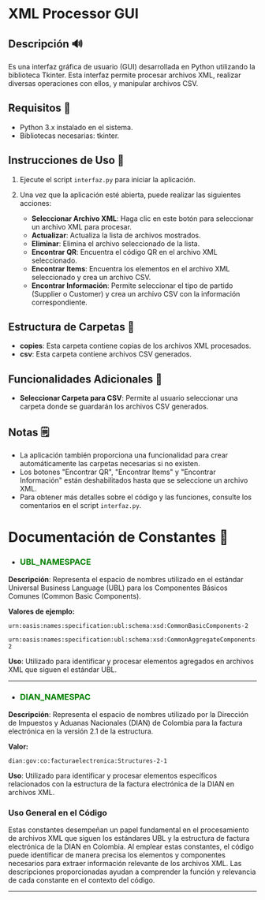 # XML Processor GUI

## Descripción 🔊
Es una interfaz gráfica de usuario (GUI) desarrollada en Python utilizando la biblioteca Tkinter. Esta interfaz permite procesar archivos XML, realizar diversas operaciones con ellos, y manipular archivos CSV.

## Requisitos 🧷
- Python 3.x instalado en el sistema.
- Bibliotecas necesarias: tkinter.

## Instrucciones de Uso 🏁
1. Ejecute el script `interfaz.py` para iniciar la aplicación.
2. Una vez que la aplicación esté abierta, puede realizar las siguientes acciones:

    - **Seleccionar Archivo XML**: Haga clic en este botón para seleccionar un archivo XML para procesar.
    - **Actualizar**: Actualiza la lista de archivos mostrados.
    - **Eliminar**: Elimina el archivo seleccionado de la lista.
    - **Encontrar QR**: Encuentra el código QR en el archivo XML seleccionado.
    - **Encontrar Items**: Encuentra los elementos en el archivo XML seleccionado y crea un archivo CSV.
    - **Encontrar Información**: Permite seleccionar el tipo de partido (Supplier o Customer) y crea un archivo CSV con la información correspondiente.

## Estructura de Carpetas 📁
- **copies**: Esta carpeta contiene copias de los archivos XML procesados.
- **csv**: Esta carpeta contiene archivos CSV generados.

## Funcionalidades Adicionales 🎨
- **Seleccionar Carpeta para CSV**: Permite al usuario seleccionar una carpeta donde se guardarán los archivos CSV generados.

## Notas 🗒
- La aplicación también proporciona una funcionalidad para crear automáticamente las carpetas necesarias si no existen.
- Los botones "Encontrar QR", "Encontrar Items" y "Encontrar Información" están deshabilitados hasta que se seleccione un archivo XML.
- Para obtener más detalles sobre el código y las funciones, consulte los comentarios en el script `interfaz.py`.

# Documentación de Constantes 🎉

- <h3 style = "color: green">UBL_NAMESPACE</h3>

**Descripción**: Representa el espacio de nombres utilizado en el estándar Universal Business Language (UBL) para los Componentes Básicos Comunes (Common Basic Components).

**Valores de ejemplo:**

 	urn:oasis:names:specification:ubl:schema:xsd:CommonBasicComponents-2

 	urn:oasis:names:specification:ubl:schema:xsd:CommonAggregateComponents-2

**Uso**: Utilizado para identificar y procesar elementos agregados en archivos XML que siguen el estándar UBL.

------------

- <h3 style = "color: green">DIAN_NAMESPAC</h3>

**Descripción**: Representa el espacio de nombres utilizado por la Dirección de Impuestos y Aduanas Nacionales (DIAN) de Colombia para la factura electrónica en la versión 2.1 de la estructura.

**Valor:**

 	dian:gov:co:facturaelectronica:Structures-2-1

**Uso**: Utilizado para identificar y procesar elementos específicos relacionados con la estructura de la factura electrónica de la DIAN en archivos XML.

### Uso General en el Código

Estas constantes desempeñan un papel fundamental en el procesamiento de archivos XML que siguen los estándares UBL y la estructura de factura electrónica de la DIAN en Colombia. Al emplear estas constantes, el código puede identificar de manera precisa los elementos y componentes necesarios para extraer información relevante de los archivos XML. Las descripciones proporcionadas ayudan a comprender la función y relevancia de cada constante en el contexto del código.

------------
